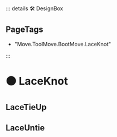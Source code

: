 ::: details 🛠 DesignBox

<h2>PageTags</h2>

- "Move.ToolMove.BootMove.LaceKnot"

:::
# 🟠 <move>LaceKnot</move>

## LaceTieUp

## LaceUntie
